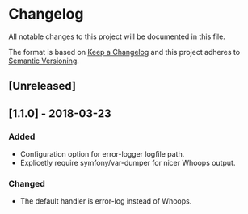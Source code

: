 # Changelog

All notable changes to this project will be documented in this file.

The format is based on [Keep a Changelog](http://keepachangelog.com/en/1.0.0/)
and this project adheres to [Semantic Versioning](http://semver.org/spec/v2.0.0.html).

## [Unreleased]

## [1.1.0] - 2018-03-23

### Added

- Configuration option for error-logger logfile path.
- Explicetly require symfony/var-dumper for nicer Whoops output.

### Changed

- The default handler is error-log instead of Whoops.